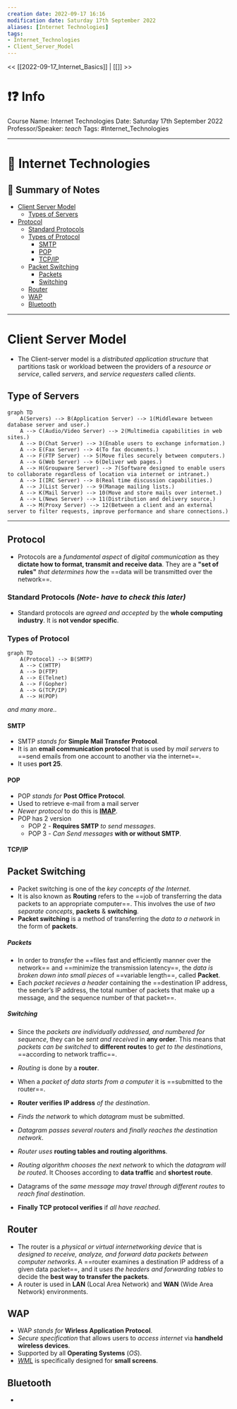 ```yaml
---
creation date: 2022-09-17 16:16
modification date: Saturday 17th September 2022
aliases: [Internet Technologies] 
tags: 
- Internet_Technologies
- Client_Server_Model
---
```


<< [[2022-09-17_Internet_Basics]] | [[]] >>

# ❗❓ Info
Course Name: Internet Technologies
Date: Saturday 17th September 2022
Professor/Speaker: *teach*
Tags: #Internet_Technologies 

---
# 📑 Internet Technologies

## 📃 Summary of Notes
- [Client Server Model](#Client-Server-Model)
	- [Types of Servers](#Type-of-Servers)
- [Protocol](#Protocol)
	- [Standard Protocols](#Standard-Protocols)
	- [Types of Protocol](#Types-of-Protocol)
		- [SMTP](#SMTP)
		- [POP](#POP)
		- [TCP/IP](#TCP/IP)
	- [Packet Switching](#Packet_Switching)
		- [Packets](#Packets)
		- [Switching](#Switching)
	- [Router](#Router)
	- [WAP](#WAP)
	- [Bluetooth](#Bluetooth)
---
# **Client Server Model**
- The Client-server model is a *distributed application structure* that partitions task or workload between the providers of a *resource or service*, called *servers*, and *service requesters* called *clients*.

## **Type of Servers**

```mermaid
graph TD
    A(Servers) --> B(Application Server) --> 1(Middleware between database server and user.)
    A --> C(Audio/Video Server) --> 2(Multimedia capabilities in web sites.)
    A --> D(Chat Server) --> 3(Enable users to exchange information.)
    A --> E(Fax Server) --> 4(To fax documents.)
    A --> F(FTP Server) --> 5(Move files securely between computers.)
    A --> G(Web Server) --> 6(Deliver web pages.)
    A --> H(Groupware Server) --> 7(Software designed to enable users to collaborate regardless of location via internet or intranet.)
    A --> I(IRC Server) --> 8(Real time discussion capabilities.)
    A --> J(List Server) --> 9(Manage mailing lists.)
    A --> K(Mail Server) --> 10(Move and store mails over internet.)
    A --> L(News Server) --> 11(Distribution and delivery source.)
    A --> M(Proxy Server) --> 12(Between a client and an external server to filter requests, improve performance and share connections.)
```

---
## **Protocol**
- Protocols are a *fundamental aspect* of *digital communication* as they **dictate how to format, transmit and receive data**. They are a **"set of rules"** *that determines how* the ==data will be transmitted over the network==.

### **Standard Protocols** *(Note- have to check this later)*
- Standard protocols are *agreed and accepted* by the **whole computing industry**. It is **not vendor specific**.

### **Types of Protocol**
```mermaid
graph TD
    A(Protocol) --> B(SMTP)
    A --> C(HTTP)
    A --> D(FTP)
    A --> E(Telnet)
    A --> F(Gopher)
    A --> G(TCP/IP)
    A --> H(POP)
```
*and many more..*

#### **SMTP**
- SMTP *stands for* **Simple Mail Transfer Protocol**.
- It is an **email communication protocol** that is used by *mail servers* to ==send emails from one account to another via the internet==.
- It uses **port 25**.

#### **POP**
- POP *stands for* **Post Office Protocol**.
- Used to retrieve e-mail from a mail server
- *Newer protocol* to do this is [**IMAP**](#IMAP).
- POP has 2 version
	- POP 2 - **Requires SMTP** *to send messages*.
	- POP 3 - *Can Send messages* **with or without SMTP**.

#### **TCP/IP**

## **Packet Switching**
- Packet switching is one of the *key concepts of the Internet*.
- It is also known as **Routing** refers to the ==job of transferring the data packets to an appropriate computer==. This involves the use of *two separate concepts*, **packets** & **switching**.
- **Packet switching** is a method of transferring the *data to a network* in the form of **packets**. 

##### **Packets**
- In order to *transfer* the ==files fast and efficiently manner over the network== and ==minimize the transmission latency==, the *data is broken down into small pieces* of ==variable length==, called **Packet**.
- Each *packet recieves a header* containing the ==destination IP address, the sender’s IP address, the total number of packets that make up a message, and the sequence number of that packet==.

##### **Switching**
- Since the *packets are individually addressed, and numbered for sequence*, they can be *sent and received* in **any order**. This means that *packets can be switched* to **different routes** to *get to the destinations*, ==according to network traffic==.

- *Routing* is done by a **router**.
- When a *packet of data starts from a computer* it is ==submitted to the router==.
- **Router verifies IP address** *of the destination*.
- *Finds the network* to which *datagram* must be submitted.
- *Datagram passes several routers* and *finally reaches the destination network*.
- *Router uses* **routing tables and routing algorithms**.
- *Routing algorithm chooses the next network* to which the *datagram will be routed*. It Chooses according to **data traffic** and **shortest route**.
- Datagrams of the *same message may travel through different routes* to *reach final destination*.
- **Finally TCP protocol verifies** if *all have reached*.

## **Router**
- The router is a *physical or virtual internetworking device* that is *designed to receive, analyze, and forward data packets between computer networks*. A ==router examines a destination IP address of a given data packet==, and it us*es the headers and forwarding tables* to decide the **best way to transfer the packets**.
- A router is used in **LAN** (Local Area Network) and **WAN** (Wide Area Network) environments.

## **WAP**
- WAP *stands for* **Wirless Application Protocol**.
- *Secure specification* that allows users to *access internet* via **handheld wireless devices**.
- Supported by all **Operating Systems** (*OS*).
- [*WML*](#wml) is specifically designed for **small screens**.

## **Bluetooth**
- 